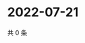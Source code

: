 # 2022-07-21

共 0 条

<!-- BEGIN WEIBO -->
<!-- 最后更新时间 Thu Jul 21 2022 20:08:58 GMT+0800 (China Standard Time) -->

<!-- END WEIBO -->
